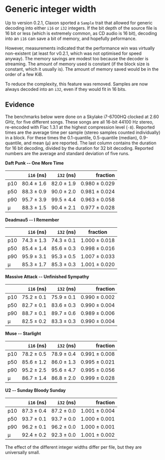 Generic integer width
=====================

Up to version 0.2.1, Claxon sported a `Sample` trait that allowed for generic
decoding into either `i16` or `i32` integers. If the bit depth of the source
file is 16 bit or less (which is extremely common, as CD audio is 16 bit),
decoding into an `i16` can save a bit of memory, and hopefully peformance.

However, measurements indicated that the performance win was virtually
non-existent (at least for v0.2.1, which was not optimised for speed anyway).
The memory savings are modest too because the decoder is streaming. The amount
of memory used is constant (if the block size is constant, which it usually is).
The amount of memory saved would be in the order of a few KiB.

To reduce the complexity, this feature was removed. Samples are now always
decoded into an `i32`, even if they would fit in 16 bits.

Evidence
--------

The benchmarks below were done on a Skylake i7-6700HQ clocked at 2.60 GHz, for
five different songs. These songs are all 16-bit 44100 Hz stereo, re-encoded
with Flac 1.3.1 at the highest compression level (`-8`). Reported times are the
average time per sample (stereo samples counted individually) in a block. For
these times the 0.1-quantile, 0.5-quantile (median), 0.9-quantile, and mean (μ)
are reported. The last column contains the duration for 16 bit decoding, divided
by the duration for 32 bit decoding. Reported numbers are the average and
standard deviation of five runs.

**Daft Punk -- One More Time**

|     | `i16` (ns) | `i32` (ns) | fraction      |
|-----|-----------:|-----------:|--------------:|
| p10 | 80.4 ± 1.6 | 82.0 ± 1.9 | 0.980 ± 0.029 |
| p50 | 88.3 ± 0.9 | 90.0 ± 2.0 | 0.981 ± 0.024 |
| p90 | 95.7 ± 3.9 | 99.5 ± 4.4 | 0.963 ± 0.058 |
| μ   | 88.3 ± 1.5 | 90.4 ± 2.1 | 0.977 ± 0.028 |

**Deadmau5 -- I Remember**

|     | `i16` (ns) | `i32` (ns) | fraction      |
|-----|-----------:|-----------:|---------------|
| p10 | 74.3 ± 1.3 | 74.3 ± 0.1 | 1.000 ± 0.018 |
| p50 | 85.4 ± 1.4 | 85.6 ± 0.3 | 0.998 ± 0.016 |
| p90 | 95.9 ± 3.1 | 95.3 ± 0.5 | 1.007 ± 0.033 |
| μ   | 85.3 ± 1.7 | 85.3 ± 0.3 | 1.001 ± 0.020 |

**Massive Attack -- Unfinished Sympathy**

|     | `i16` (ns) | `i32` (ns) | fraction      |
|-----|-----------:|-----------:|--------------:|
| p10 | 75.2 ± 0.1 | 75.9 ± 0.1 | 0.990 ± 0.002 |
| p50 | 82.7 ± 0.1 | 83.6 ± 0.3 | 0.990 ± 0.004 |
| p90 | 88.7 ± 0.1 | 89.7 ± 0.6 | 0.989 ± 0.006 |
| μ   | 82.5 ± 0.2 | 83.3 ± 0.3 | 0.990 ± 0.004 |

**Muse -- Starlight**

|     | `i16` (ns) | `i32` (ns) | fraction      |
|-----|-----------:|-----------:|--------------:|
| p10 | 78.2 ± 0.5 | 78.9 ± 0.4 | 0.991 ± 0.008 |
| p50 | 85.6 ± 1.2 | 86.0 ± 1.3 | 0.995 ± 0.021 |
| p90 | 95.2 ± 2.5 | 95.6 ± 4.7 | 0.995 ± 0.056 |
| μ   | 86.7 ± 1.4 | 86.8 ± 2.0 | 0.999 ± 0.028 |

**U2 -- Sunday Bloody Sunday**

|     | `i16` (ns) | `i32` (ns) | fraction      |
|-----|-----------:|-----------:|--------------:|
| p10 | 87.3 ± 0.4 | 87.2 ± 0.0 | 1.001 ± 0.004 |
| p50 | 93.7 ± 0.1 | 93.7 ± 0.0 | 1.000 ± 0.001 |
| p90 | 96.2 ± 0.1 | 96.2 ± 0.0 | 1.000 ± 0.001 |
| μ   | 92.4 ± 0.2 | 92.3 ± 0.0 | 1.001 ± 0.002 |

The effect of the different integer widths differ per file, but they are
universally small.
